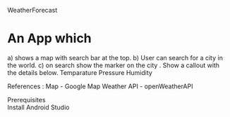  WeatherForecast
# An App which 
   a) shows a map with search bar at the top.
   b) User can search for a city in the world.
   c) on search show the marker on the city . Show a callout with the details below.
       Temparature
       Pressure
       Humidity
       
   References :
   Map - Google Map
   Weather API - openWeatherAPI
   
Prerequisites   
 Install Android Studio
  
 

